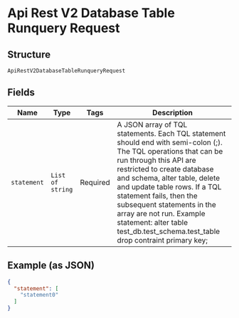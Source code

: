 
# Api Rest V2 Database Table Runquery Request

## Structure

`ApiRestV2DatabaseTableRunqueryRequest`

## Fields

| Name | Type | Tags | Description |
|  --- | --- | --- | --- |
| `statement` | `List of string` | Required | A JSON array of TQL statements. Each TQL statement should end with semi-colon (;). The TQL operations that can be run through this API are restricted to create database and schema, alter table, delete and update table rows. If a TQL statement fails, then the subsequent statements in the array are not run. Example statement: alter table test_db.test_schema.test_table drop contraint primary key; |

## Example (as JSON)

```json
{
  "statement": [
    "statement0"
  ]
}
```

